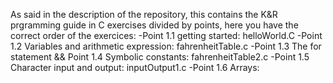 As said in the description of the repository, this contains the K&R prgramming guide in C exercises divided by points, here you have the correct order of the exercices:
  -Point 1.1 getting started:
    helloWorld.C
  -Point 1.2 Variables and arithmetic expression:
    fahrenheitTable.c
  -Point 1.3 The for statement && Point 1.4 Symbolic constants:
    fahrenheitTable2.c
  -Point 1.5 Character input and output:
    inputOutput1.c
  -Point 1.6 Arrays:
    

